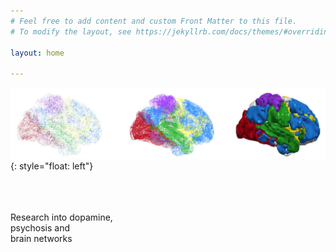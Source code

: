 ```yaml
---
# Feel free to add content and custom Front Matter to this file.
# To modify the layout, see https://jekyllrb.com/docs/themes/#overriding-theme-defaults

layout: home

---
```




![image](/images/horizontalbrains.jpg){: style="float: left"}
<br>
<br>

<br />
<br />
Research into dopamine, 
<br />
psychosis and 
<br />
brain networks